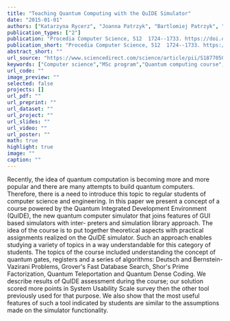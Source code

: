 ```yaml
---
title: "Teaching Quantum Computing with the QuIDE Simulator"
date: "2015-01-01"
authors: ["Katarzyna Rycerz", "Joanna Patrzyk", "Bartlomiej Patrzyk", "Marian Bubak"]
publication_types: ["2"]
publication: "Procedia Computer Science, 512  1724--1733. https://doi.org/10.1016/j.procs.2015.05.374"
publication_short: "Procedia Computer Science, 512  1724--1733. https://doi.org/10.1016/j.procs.2015.05.374"
abstract_short: ""
url_source: "https://www.sciencedirect.com/science/article/pii/S1877050915011825"
keywords: ["Computer science","MSc program","Quantum computing course","Simulator","SUS survey"]
url_code: ""
image_preview: ""
selected: false
projects: []
url_pdf: ""
url_preprint: ""
url_dataset: ""
url_project: ""
url_slides: ""
url_video: ""
url_poster: ""
math: true
highlight: true
image: ""
caption: ""
---
```

Recently, the idea of quantum computation is becoming more and more popular and there are many attempts to build quantum computers. Therefore, there is a need to introduce this topic to regular students of computer science and engineering. In this paper we present a concept of a course powered by the Quantum Integrated Development Environment (QuIDE), the new quantum computer simulator that joins features of GUI based simulators with inter- preters and simulation library approach. The idea of the course is to put together theoretical aspects with practical assignments realized on the QuIDE simulator. Such an approach enables studying a variety of topics in a way understandable for this category of students. The topics of the course included understanding the concept of quantum gates, registers and a series of algorithms: Deutsch and Bernstein-Vazirani Problems, Grover's Fast Database Search, Shor's Prime Factorization, Quantum Teleportation and Quantum Dense Coding. We describe results of QuIDE assessment during the course; our solution scored more points in System Usability Scale survey then the other tool previously used for that purpose. We also show that the most useful features of such a tool indicated by students are similar to the assumptions made on the simulator functionality.
